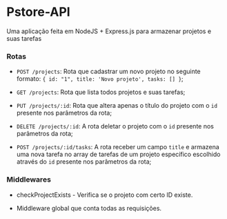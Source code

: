 # Pstore-API

Uma aplicação feita em NodeJS + Express.js para armazenar projetos e suas tarefas

### Rotas

- `POST /projects`: Rota que cadastrar um novo projeto no seguinte formato: `{ id: "1", title: 'Novo projeto', tasks: [] }`;

- `GET /projects`: Rota que lista todos projetos e suas tarefas;

- `PUT /projects/:id`: Rota que altera apenas o título do projeto com o `id` presente nos parâmetros da rota;

- `DELETE /projects/:id`: A rota deletar o projeto com o `id` presente nos parâmetros da rota;

- `POST /projects/:id/tasks`: A rota receber um campo `title` e armazena uma nova tarefa no array de tarefas de um projeto específico escolhido através do `id` presente nos parâmetros da rota;


### Middlewares

- checkProjectExists - Verifica se o projeto com certo ID existe. 

- Middleware global que conta todas as requisições.

